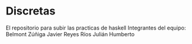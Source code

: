 # Discretas
El repositorio para subir las practicas de haskell
Integrantes del equipo:
Belmont Zúñiga Javier
Reyes Ríos Julián Humberto
